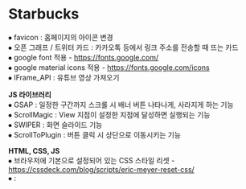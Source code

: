 # Starbucks    
     
⦁ favicon : 홈페이지의 아이콘 변경    
⦁ 오픈 그래프 / 트위터 카드 : 카카오톡 등에서 링크 주소를 전송할 때 뜨는 카드    
⦁ google font 적용 - https://fonts.google.com/    
⦁ google material icons 적용 - https://fonts.google.com/icons    
⦁ IFrame_API : 유튜브 영상 가져오기    


**JS 라이브러리**    
⦁ GSAP : 일정한 구간까지 스크롤 시 배너 버튼 나타나게, 사라지게 하는 기능    
⦁ ScrollMagic : View 지점이 설정한 지점에 달성하면 실행되는 기능    
⦁ SWIPER : 화면 슬라이드 기능     
⦁ ScrollToPlugin : 버튼 클릭 시 상단으로 이동시키는 기능      
      
     
**HTML, CSS, JS**      
⦁ 브라우저에 기본으로 설정되어 있는 CSS 스타일 리셋 - https://cssdeck.com/blog/scripts/eric-meyer-reset-css/       
⦁ <Script defer src = "js/main.js"></Script> : <Script>에 defre 속성 추가 시 HTML 구조가 모두 해석 되면 정상적으로 작동      
⦁ <a href="javascript:void(0)'></a> : a태그를 사용할 때 링크가 준비되지 않은 경우(a태그 속성만 나타내고, 링크 기능은 사라짐)       
⦁ HTML에서 기호를 사용하고 싶을 때 - https://www.w3schools.com/html/html_entities.asp      
       
**매년 바뀌는 년도를 JS로 자동 수정(footer부분에 있는 내용)**      
  ⦁ HTML       
    <span class="this-year'></span.>    
  ⦁ JS     
    const thisYear = document.querySelector('.this-year');     
    thisYear.textContent = new Date().getFullYear();     
